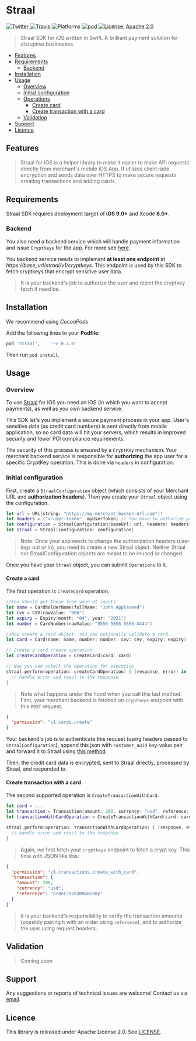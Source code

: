 # Straal

[![Twitter](https://img.shields.io/badge/twitter-@Straal_-blue.svg?style=flat)](http://twitter.com/straal_)
[![Travis](https://img.shields.io/travis/straal/straal-ios/master.svg?style=flat)](https://travis-ci.org/straal/straal-ios)
![Platforms](https://img.shields.io/badge/platforms-iOS-blue.svg)
[![pod](https://img.shields.io/cocoapods/v/Straal.svg)](https://cocoapods.org/pods/Straal)
[![License: Apache 2.0](https://img.shields.io/badge/License-Apache%202.0-blue.svg)](LICENSE)

> Straal SDK for iOS written in Swift.
> A brilliant payment solution for disruptive businesses.

- [Features](#features)
- [Requirements](#requirements)
  - [Backend](#backend)
- [Installation](#installation)
- [Usage](#usage)
  - [Overview](#Overview)
  - [Initial configuration](#initial-configuration)
  - [Operations](#operations)
    - [Create card](#create-card)
    - [Create transaction with a card](#create-transaction-with-card)
  - [Validation](#valdation)
- [Support](#support)
- [Licence](#licence)

## Features

> Straal for iOS is a helper library to make it easier
  to make API requests directly from merchant's mobile iOS App.
  It utilizes client-side encryption and sends data
  over HTTPS to make secure requests creating transactions and adding cards.

## Requirements

Straal SDK requires deployment target of **iOS 9.0+** and Xcode **8.0+**.

### Backend

You also need a backend service which will handle payment information and issue `CryptKeys` for the app. For more see [here](https://api-reference.straal.com).

You backend service needs to implement **at least one endpoint** at *https://_base_url_/straal/v1/cryptkeys*. This endpoint is used by this SDK to fetch cryptkeys that encrypt sensitive user data.

> It is your backend's job to authorize the user and reject the cryptkey fetch if need be.

## Installation

We recommend using *CocoaPods*

Add the following lines to your **Podfile**:

```ruby
pod 'Straal',    '~> 0.1.0'
```

Then run `pod install`.

## Usage

### Overview

To use [Straal](https://straal.com/) for iOS you need an iOS (in which you want to accept payments), as well as you own backend service.

This SDK let's you implement a secure payment process in your app. User's sensitive data (as credit card numbers) is sent directly from mobile application, so no card data will hit your servers, which results in improved security and fewer PCI compliance requirements.

The security of this process is ensured by a `CryptKey` mechanism. Your merchant backend service is responsible for **authorizing** the app user for a specific CryptKey operation. This is done via `headers` in configuration.

### Initial configuration

First, create a `StraalConfiguration` object (which consists of your Merchant URL and **authorization headers**). Then you create your `Straal` object using the configuration.

```swift
let url = URL(string: "https://my-merchant-backen-url.com")!
let headers = ["x-user-token": myUserToken] // You have to authorize your user on cryptkeys endpoint using this header!
let configuration = StraalConfiguration(baseUrl: url, headers: headers)
let straal = Straal(configuration: configuration)
```

> Note: Once your app needs to change the authorization headers (user logs out or in), you need to create a new Straal object. Neither Straal nor StraalConfiguration objects are meant to be reused or changed.

Once you have your `Straal` object, you can submit `Operations` to it.

#### Create a card

The first operation is `CreateCard` operation.

```swift
//You should get those from your UI inputs
let name = CardholderName(fullName: "John Appleseed")
let cvv = CVV(rawValue: "000")
let expiry = Expiry(month: "04", year: "2021")
let number = CardNumber(rawValue: "5555 5555 5555 4444")

//Now create a card object. You can optionally validate a card.
let card = Card(name: name, number: number, cvv: cvv, expiry: expiry)

// Create a card create operation
let createCardOperation = CreateCard(card: card)

// Now you can submit the operation for execution
straal.perform(operation: createCardOperation) { (response, error) in
  // handle error and react to the response
}
```

> Note what happens under the hood when you call this last method. First, your merchant backend is fetched on `cryptkeys` endpoint with this `POST` request:

```json
{
  "permission": "v1.cards.create"
}
```

Your backend's job is to authenticate this request (using headers passed to `StraalConfiguration`), append this json with `customer_uuid` key-value pair and forward it to Straal using [this method](https://api-reference.straal.com/#resources-cryptkeys-create-a-cryptkey).

Then, the credit card data is encrypted, sent to Straal directly, processed by Straal, and responded to.

#### Create transaction with a card

The second supported operation is `CreateTransactionWithCard`.

```swift
let card = ...
let transaction = Transaction(amount: 200, currency: "usd", reference: "order:92830948i98y")!
let transactionWithCardOperation = CreateTransactionWithCard(card: card, transaction: transaction)

straal.perform(operation: transactionWithCardOperation) { (response, error) in
  // handle error and react to the response
}
```

> Again, we first fetch your `cryptkeys` endpoint to fetch a crypt key. This time with JSON like this:

```json
{
  "permission": "v1.transactions.create_with_card",
  "transaction": {
    "amount": 200,
    "currency": "usd",
    "reference": "order:92830948i98y"
  }
}
```

> It is your backend's responsibility to verify the transaction amounts (possibly pairing it with an order using `reference`), and to authorize the user using request headers.

## Validation

> Coming soon

## Support

Any suggestions or reports of technical issues are welcome! Contact us via [email](mailto:devteam@straal.com).

## Licence

This library is released under Apache License 2.0. See [LICENSE](LICENSE).
